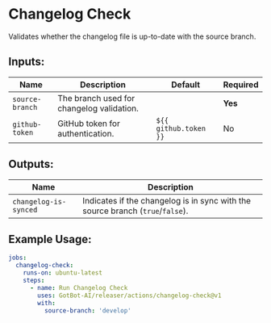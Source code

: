 # Changelog Check

Validates whether the changelog file is up-to-date with the source branch.

## Inputs:

| Name            | Description                               | Default               | Required |
|-----------------|-------------------------------------------|-----------------------|----------|
| `source-branch` | The branch used for changelog validation. |                       | **Yes**  |
| `github-token`  | GitHub token for authentication.          | `${{ github.token }}` | No       |

## Outputs:

| Name                  | Description                                                                    |
|-----------------------|--------------------------------------------------------------------------------|
| `changelog-is-synced` | Indicates if the changelog is in sync with the source branch (`true`/`false`). |

## Example Usage:

```yaml
jobs:
  changelog-check:
    runs-on: ubuntu-latest
    steps:
      - name: Run Changelog Check
        uses: GotBot-AI/releaser/actions/changelog-check@v1
        with:
          source-branch: 'develop'
```